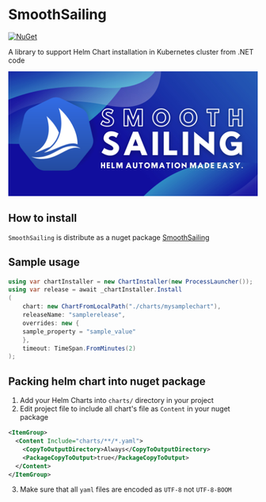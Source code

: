 # SmoothSailing
 [![NuGet](https://img.shields.io/nuget/vpre/SmoothSailing.svg)](https://www.nuget.org/packages/SmoothSailing/)
 
A library to support Helm Chart installation in Kubernetes cluster from .NET code

![](logo_dark.png)

## How to install
`SmoothSailing` is distribute as a nuget package [SmoothSailing](https://www.nuget.org/packages/SmoothSailing/)

## Sample usage

```cs
using var chartInstaller = new ChartInstaller(new ProcessLauncher());
using var release = await _chartInstaller.Install
(
    chart: new ChartFromLocalPath("./charts/mysamplechart"),
    releaseName: "samplerelease",
    overrides: new {
    sample_property = "sample_value"
    },
    timeout: TimeSpan.FromMinutes(2)
);
```

## Packing helm chart into nuget package

1. Add your Helm Charts into `charts/` directory in your project
2. Edit project file to include all chart's file as `Content` in your nuget package
  ```xml
  <ItemGroup>
    <Content Include="charts/**/*.yaml">
      <CopyToOutputDirectory>Always</CopyToOutputDirectory>
      <PackageCopyToOutput>true</PackageCopyToOutput>
    </Content>
  </ItemGroup>
  ```
 
3. Make sure that all `yaml` files are encoded as `UTF-8` not `UTF-8-BOOM`


